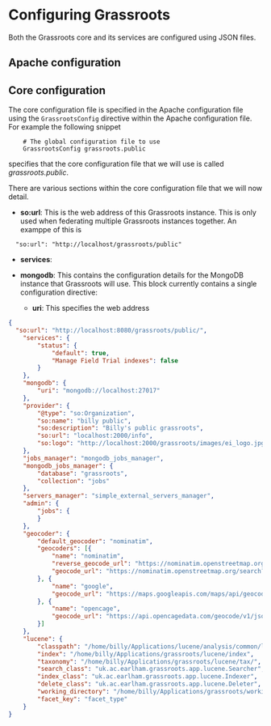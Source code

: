 # Configuring Grassroots

Both the Grassroots core and its services are configured using JSON files. 


## Apache configuration



## Core configuration

The core configuration file is specified in the Apache configuration file using the 
```GrassrootsConfig``` directive within the Apache configuration file. For example the 
following snippet

```
	# The global configuration file to use
	GrassrootsConfig grassroots.public
```

specifies that the core configuration file that we will use is called *grassroots.public*.

There are various sections within the core configuration file that we will now detail.

 * **so:url**: This is the web address of this Grassroots instance. This is only used when 
federating multiple Grassroots instances together. An examppe of this is 

```
  "so:url": "http://localhost/grassroots/public"
```

 * **services**:



 * **mongodb**: This contains the configuration details for the MongoDB instance that Grassroots
will use. This block currently contains a single configuration directive:
 
     * **uri**: This specifies the web address 


```.json
{
  "so:url": "http://localhost:8080/grassroots/public/",
	"services": {
		"status": {
			"default": true,
			"Manage Field Trial indexes": false
		}
	},
	"mongodb": {
		"uri": "mongodb://localhost:27017"
	},
	"provider": {
		"@type": "so:Organization",
		"so:name": "billy public",
		"so:description": "Billy's public grassroots",
		"so:url": "localhost:2000/info",
		"so:logo": "http://localhost:2000/grassroots/images/ei_logo.jpg"
	},
	"jobs_manager": "mongodb_jobs_manager",
	"mongodb_jobs_manager": {
		"database": "grassroots",
		"collection": "jobs"
	},
	"servers_manager": "simple_external_servers_manager",
	"admin": {
		"jobs": {
		}
	},
	"geocoder": {
		"default_geocoder": "nominatim",
		"geocoders": [{
			"name": "nominatim",
			"reverse_geocode_url": "https://nominatim.openstreetmap.org/reverse",
			"geocode_url": "https://nominatim.openstreetmap.org/search?format=json"
		}, {
			"name": "google",
			"geocode_url": "https://maps.googleapis.com/maps/api/geocode/json?sensor=false&key=AIzaSyB__xFP8aiY9_J3k2vCKPIucRFfApE0btw"
		}, {
			"name": "opencage",
			"geocode_url": "https://api.opencagedata.com/geocode/v1/json?key=01ba0b732bd64763971d3822ee47fc2d&pretty=1&q="
		}]
	},
	"lucene": {
		"classpath": "/home/billy/Applications/lucene/analysis/common/lucene-analyzers-common-8.11.1.jar:/home/billy/Applications/lucene/core/lucene-core-8.11.1.jar:/home/billy/Applications/lucene/facet/lucene-facet-8.11.1.jar:/home/billy/Applications/lucene/queryparser/lucene-queryparser-8.11.1.jar:/home/billy/Applications/lucene/backward-codecs/lucene-backward-codecs-8.11.1.jar:/home/billy/Applications/lucene/highlighter/lucene-highlighter-8.11.1.jar:/home/billy/Applications/lucene/queries/lucene-queries-8.11.1.jar:/home/billy/Applications/lucene/memory/lucene-memory-8.11.1.jar:/home/billy/Applications/grassroots/lucene/lib/grassroots-search-core-0.1.jar:/home/billy/Applications/grassroots/lucene/lib/grassroots-search-lucene-app-0.1.jar:/home/billy/Applications/grassroots/lucene/lib/json-simple-1.1.1.jar",
		"index": "/home/billy/Applications/grassroots/lucene/index",
		"taxonomy": "/home/billy/Applications/grassroots/lucene/tax/",
		"search_class": "uk.ac.earlham.grassroots.app.lucene.Searcher",
		"index_class": "uk.ac.earlham.grassroots.app.lucene.Indexer",
		"delete_class": "uk.ac.earlham.grassroots.app.lucene.Deleter",
		"working_directory": "/home/billy/Applications/grassroots/working_directory/lucene",
		"facet_key": "facet_type"
	}
}
```
